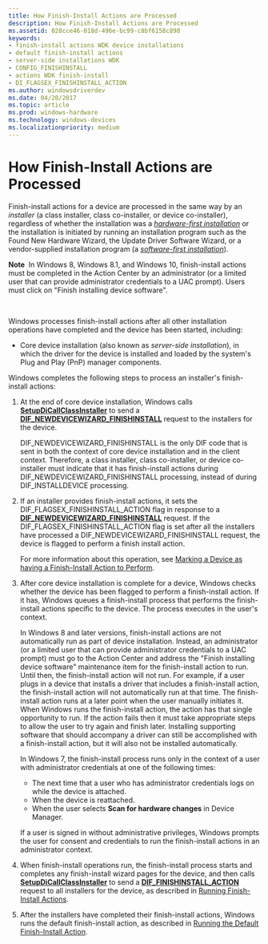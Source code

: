 ```yaml
---
title: How Finish-Install Actions are Processed
description: How Finish-Install Actions are Processed
ms.assetid: 028cce46-018d-496e-bc99-c8bf6158c898
keywords:
- finish-install actions WDK device installations
- default finish-install actions
- server-side installations WDK
- CONFIG_FINISHINSTALL
- actions WDK finish-install
- DI_FLAGSEX_FINISHINSTALL_ACTION
ms.author: windowsdriverdev
ms.date: 04/20/2017
ms.topic: article
ms.prod: windows-hardware
ms.technology: windows-devices
ms.localizationpriority: medium
---
```


# How Finish-Install Actions are Processed


Finish-install actions for a device are processed in the same way by an *installer* (a class installer, class co-installer, or device co-installer), regardless of whether the installation was a [*hardware-first installation*](hardware-first-installation.md) or the installation is initiated by running an installation program such as the Found New Hardware Wizard, the Update Driver Software Wizard, or a vendor-supplied installation program (a [*software-first installation*](software-first-installation.md)).

**Note**  In Windows 8, Windows 8.1, and Windows 10, finish-install actions must be completed in the Action Center by an administrator (or a limited user that can provide administrator credentials to a UAC prompt). Users must click on "Finish installing device software".

 

Windows processes finish-install actions after all other installation operations have completed and the device has been started, including:

-   Core device installation (also known as *server-side installation*), in which the driver for the device is installed and loaded by the system's Plug and Play (PnP) manager components.

Windows completes the following steps to process an installer's finish-install actions:

1.  At the end of core device installation, Windows calls [**SetupDiCallClassInstaller**](https://msdn.microsoft.com/library/windows/hardware/ff550922) to send a [**DIF_NEWDEVICEWIZARD_FINISHINSTALL**](https://msdn.microsoft.com/library/windows/hardware/ff543702) request to the installers for the device.

    DIF_NEWDEVICEWIZARD_FINISHINSTALL is the only DIF code that is sent in both the context of core device installation and in the client context. Therefore, a class installer, class co-installer, or device co-installer must indicate that it has finish-install actions during DIF_NEWDEVICEWIZARD_FINISHINSTALL processing, instead of during DIF_INSTALLDEVICE processing.

2.  If an installer provides finish-install actions, it sets the DIF_FLAGSEX_FINISHINSTALL_ACTION flag in response to a [**DIF_NEWDEVICEWIZARD_FINISHINSTALL**](https://msdn.microsoft.com/library/windows/hardware/ff543702) request. If the DIF_FLAGSEX_FINISHINSTALL_ACTION flag is set after all the installers have processed a DIF_NEWDEVICEWIZARD_FINISHINSTALL request, the device is flagged to perform a finish install action.

    For more information about this operation, see [Marking a Device as having a Finish-Install Action to Perform](setting-the-configflag-finishinstall-action-device-configuration-flag.md).

3.  After core device installation is complete for a device, Windows checks whether the device has been flagged to perform a finish-install action. If it has, Windows queues a finish-install process that performs the finish-install actions specific to the device. The process executes in the user's context.

    In Windows 8 and later versions, finish-install actions are not automatically run as part of device installation. Instead, an administrator (or a limited user that can provide administrator credentials to a UAC prompt) must go to the Action Center and address the "Finish installing device software" maintenance item for the finish-install action to run. Until then, the finish-install action will not run. For example, if a user plugs in a device that installs a driver that includes a finish-install action, the finish-install action will not automatically run at that time. The finish-install action runs at a later point when the user manually initiates it. When Windows runs the finish-install action, the action has that single opportunity to run. If the action fails then it must take appropriate steps to allow the user to try again and finish later. Installing supporting software that should accompany a driver can still be accomplished with a finish-install action, but it will also not be installed automatically.

    In Windows 7, the finish-install process runs only in the context of a user with administrator credentials at one of the following times:

    -   The next time that a user who has administrator credentials logs on while the device is attached.
    -   When the device is reattached.
    -   When the user selects **Scan for hardware changes** in Device Manager.

    If a user is signed in without administrative privileges, Windows prompts the user for consent and credentials to run the finish-install actions in an administrator context.

4.  When finish-install operations run, the finish-install process starts and completes any finish-install wizard pages for the device, and then calls [**SetupDiCallClassInstaller**](https://msdn.microsoft.com/library/windows/hardware/ff550922) to send a [**DIF_FINISHINSTALL_ACTION**](https://msdn.microsoft.com/library/windows/hardware/ff543684) request to all installers for the device, as described in [Running Finish-Install Actions](running-finish-install-actions.md).

5.  After the installers have completed their finish-install actions, Windows runs the default finish-install action, as described in [Running the Default Finish-Install Action](running-the-default-finish-install-action.md).

 

 





